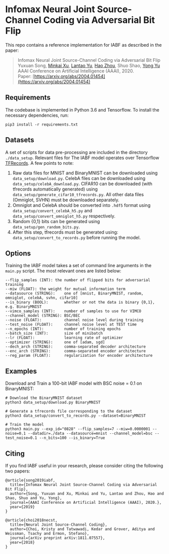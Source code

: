 # Infomax Neural Joint Source-Channel Coding via Adversarial Bit Flip

This repo contains a reference implementation for IABF as described in the paper:
> Infomax Neural Joint Source-Channel Coding via Adversarial Bit Flip </br>
> Yuxuan Song, [Minkai Xu](https://minkaixu.com/), [Lantao Yu](http://lantaoyu.com/), [Hao Zhou](https://zhouh.github.io/), Shuo Shao, [Yong Yu](https://scholar.google.com/citations?user=-84M1m0AAAAJ&hl=en) </br>
> AAAI Conference on Artificial Intelligence (AAAI), 2020. </br>
> Paper: [https://arxiv.org/abs/2004.01454](https://arxiv.org/abs/2004.01454) </br>


## Requirements
The codebase is implemented in Python 3.6 and Tensorflow. To install the necessary dependencies, run:
```
pip3 install -r requirements.txt
```

## Datasets
A set of scripts for data pre-processing are included in the directory `./data_setup`. Relevant files for 
The IABF model operates over Tensorflow [TFRecords](https://www.tensorflow.org/tutorials/load_data/tf_records). A few points to note:

1. Raw data files for MNIST and BinaryMNIST can be downloaded using `data_setup/download.py`. CelebA files can be downloaded using `data_setup/celebA_download.py`. CIFAR10 can be downloaded (with tfrecords automatically generated) using `data_setup/generate_cifar10_tfrecords.py`. All other data files (Omniglot, SVHN) must be downloaded separately.
2. Omniglot and CelebA should be converted into `.hdf5` format using `data_setup/convert_celebA_h5.py` and `data_setup/convert_omniglot_h5.py` respectively.
3. Random {0,1} bits can be generated using `data_setup/gen_random_bits.py`.
4. After this step, tfrecords must be generated using: `data_setup/convert_to_records.py` before running the model.

## Options
Training the IABF model takes a set of command line arguments in the `main.py` script. The most relevant ones are listed below:
```
--flip_samples (INT): the number of flipped bits for adversarial training
--miw (FLOAT): the weight for mutual information term
--datasource (STRING):    one of [mnist, BinaryMNIST, random, omniglot, celebA, svhn, cifar10]
--is_binary (BOOL):       whether or not the data is binary {0,1}, e.g. BinaryMNIST
--vimco_samples (INT):    number of samples to use for VIMCO
--channel_model (STRING): BSC/BEC
--noise (FLOAT):          channel noise level during training
--test_noise (FLOAT):     channel noise level at TEST time
--n_epochs (INT):         number of training epochs
--batch_size (INT):       size of minibatch
--lr (FLOAT):             learning rate of optimizer
--optimizer (STRING):     one of [adam, sgd]
--dech_arch (STRING):     comma-separated decoder architecture
--enc_arch (STRING):      comma-separated encoder architecture
--reg_param (FLOAT):      regularization for encoder architecture
```

## Examples
Download and Train a 100-bit IABF model with BSC noise = 0.1 on BinaryMNIST:
```
# Download the BinaryMNIST dataset
python3 data_setup/download.py BinaryMNIST

# Generate a tfrecords file corresponding to the dataset
python3 data_setup/convert_to_records.py --dataset=BinaryMNIST

# Train the model
python3 main.py --exp_id="0828" --flip_samples=7 --miw=0.0000001 --noise=0.1 --datadir=./data --datasource=mnist --channel_model=bsc --test_noise=0.1 --n_bits=100 --is_binary=True
```

## Citing
If you find IABF useful in your research, please consider citing the following two papers:

```
@article{song2019iabf,
  title={Infomax Neural Joint Source-Channel Coding via Adversarial Bit Flip},
  author={Song, Yuxuan and Xu, Minkai and Yu, Lantao and Zhou, Hao and Shao, Shuo and Yu, Yong},
  journal={AAAI Conference on Artificial Intelligence (AAAI), 2020.},
  year={2019}
}
```
```
@article{choi2018necst,
  title={Neural Joint Source-Channel Coding},
  author={Choi, Kristy and Tatwawadi, Kedar and Grover, Aditya and Weissman, Tsachy and Ermon, Stefano},
  journal={arXiv preprint arXiv:1811.07557},
  year={2018}
}
```
